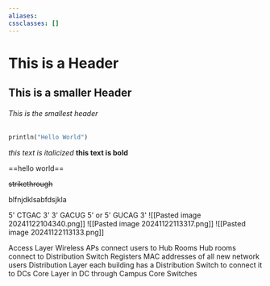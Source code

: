 ```yaml
---
aliases: 
cssclasses: []
---
```




# This is a Header
## This is a smaller Header
###### This is the smallest header

``` Python 
println("Hello World")
```


*this text is italicized*
**this text is bold**

==hello world==

~~strikethrough~~

blfnjdklsabfdsjkla













5' CTGAC 3'
3' GACUG 5' or 5' GUCAG 3'
![[Pasted image 20241122104340.png]]
![[Pasted image 20241122113317.png]]
![[Pasted image 20241122113133.png]]



Access Layer
	Wireless APs connect users to Hub Rooms
	Hub rooms connect to Distribution Switch
	Registers MAC addresses of all new network users
Distribution Layer
	each building has a Distribution Switch to connect it to DCs
Core Layer
	in DC through Campus Core Switches